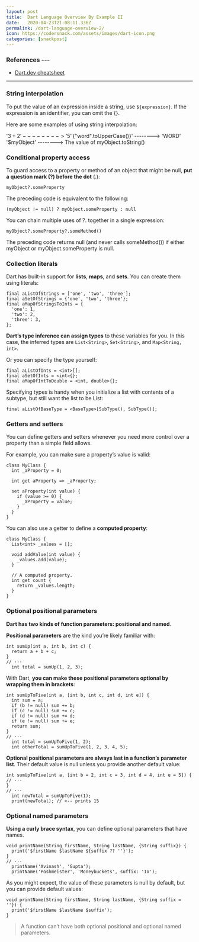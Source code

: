 ```yaml
---
layout: post
title:  Dart Language Overview By Example II
date:   2020-04-23T21:08:11.336Z
permalink: /dart-language-overview-2/
icon: https://codersnack.com/assets/images/dart-icon.png
categories: [snackpost]
---
```


### References ---

- [Dart.dev cheatsheet](https://dart.dev/codelabs/dart-cheatsheet)
---

### String interpolation
To put the value of an expression inside a string, use ```${expression}```. If the expression is an identifier, you can omit the {}.

Here are some examples of using string interpolation:

'${3 + 2}'	 	                -------->           '5'
'${"word".toUpperCase()}' -------->	       'WORD'
'$myObject'	 	            -------->            The value of myObject.toString()

### Conditional property access
To guard access to a property or method of an object that might be null, **put a question mark (?) before the dot** (.):

```
myObject?.someProperty
```
The preceding code is equivalent to the following:

```
(myObject != null) ? myObject.someProperty : null
```
You can chain multiple uses of ?. together in a single expression:

```
myObject?.someProperty?.someMethod()
```
The preceding code returns null (and never calls someMethod()) if either myObject or myObject.someProperty is null.

### Collection literals
Dart has built-in support for **lists**, **maps**, and **sets**. You can create them using literals:

```
final aListOfStrings = ['one', 'two', 'three'];
final aSetOfStrings = {'one', 'two', 'three'};
final aMapOfStringsToInts = {
  'one': 1,
  'two': 2,
  'three': 3,
};
```
**Dart’s type inference can assign types** to these variables for you. In this case, the inferred types are ```List<String>```, ```Set<String>```, and ```Map<String, int>```.

Or you can specify the type yourself:

```
final aListOfInts = <int>[];
final aSetOfInts = <int>{};
final aMapOfIntToDouble = <int, double>{};
```
Specifying types is handy when you initialize a list with contents of a subtype, but still want the list to be List<BaseType>:

```
final aListOfBaseType = <BaseType>[SubType(), SubType()];
```

### Getters and setters
You can define getters and setters whenever you need more control over a property than a simple field allows.

For example, you can make sure a property’s value is valid:

```
class MyClass {
  int _aProperty = 0;

  int get aProperty => _aProperty;

  set aProperty(int value) {
    if (value >= 0) {
      _aProperty = value;
    }
  }
}
```
You can also use a getter to define a **computed property**:

```
class MyClass {
  List<int> _values = [];

  void addValue(int value) {
    _values.add(value);
  }

  // A computed property.
  int get count {
    return _values.length;
  }
}
```

### Optional positional parameters
**Dart has two kinds of function parameters: positional and named**. 

**Positional parameters** are the kind you’re likely familiar with:

```
int sumUp(int a, int b, int c) {
  return a + b + c;
}
// ···
  int total = sumUp(1, 2, 3);
```

With Dart, **you can make these positional parameters optional by wrapping them in brackets**:

```
int sumUpToFive(int a, [int b, int c, int d, int e]) {
  int sum = a;
  if (b != null) sum += b;
  if (c != null) sum += c;
  if (d != null) sum += d;
  if (e != null) sum += e;
  return sum;
}
// ···
  int total = sumUpToFive(1, 2);
  int otherTotal = sumUpToFive(1, 2, 3, 4, 5);
```

**Optional positional parameters are always last in a function’s parameter list**. Their default value is null unless you provide another default value:

```
int sumUpToFive(int a, [int b = 2, int c = 3, int d = 4, int e = 5]) {
// ···
}
// ···
  int newTotal = sumUpToFive(1);
  print(newTotal); // <-- prints 15
```

### Optional named parameters
**Using a curly brace syntax**, you can define optional parameters that have names.

```
void printName(String firstName, String lastName, {String suffix}) {
  print('$firstName $lastName ${suffix ?? ''}');
}
// ···
  printName('Avinash', 'Gupta');
  printName('Poshmeister', 'Moneybuckets', suffix: 'IV');
```
As you might expect, the value of these parameters is null by default, but you can provide default values:

```
void printName(String firstName, String lastName, {String suffix = ''}) {
  print('$firstName $lastName $suffix');
}
```
> A function can’t have both optional positional and optional named parameters.